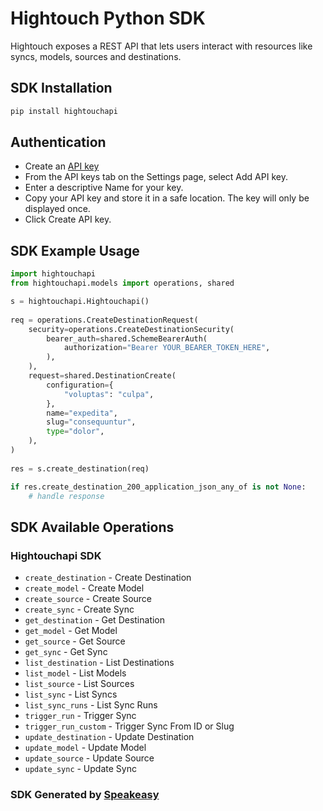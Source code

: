 # Hightouch Python SDK

Hightouch exposes a REST API that lets users interact with resources like syncs, models, sources and destinations. 

<!-- Start SDK Installation -->
## SDK Installation

```bash
pip install hightouchapi
```
<!-- End SDK Installation -->

## Authentication

- Create an [API key](https://app.hightouch.com/settings/api-keys)
- From the API keys tab on the Settings page, select Add API key.
- Enter a descriptive Name for your key.
- Copy your API key and store it in a safe location. The key will only be displayed once.
- Click Create API key.

## SDK Example Usage
<!-- Start SDK Example Usage -->
```python
import hightouchapi
from hightouchapi.models import operations, shared

s = hightouchapi.Hightouchapi()
    
req = operations.CreateDestinationRequest(
    security=operations.CreateDestinationSecurity(
        bearer_auth=shared.SchemeBearerAuth(
            authorization="Bearer YOUR_BEARER_TOKEN_HERE",
        ),
    ),
    request=shared.DestinationCreate(
        configuration={
            "voluptas": "culpa",
        },
        name="expedita",
        slug="consequuntur",
        type="dolor",
    ),
)
    
res = s.create_destination(req)

if res.create_destination_200_application_json_any_of is not None:
    # handle response
```
<!-- End SDK Example Usage -->

<!-- Start SDK Available Operations -->
## SDK Available Operations

### Hightouchapi SDK

* `create_destination` - Create Destination
* `create_model` - Create Model
* `create_source` - Create Source
* `create_sync` - Create Sync
* `get_destination` - Get Destination
* `get_model` - Get Model
* `get_source` - Get Source
* `get_sync` - Get Sync
* `list_destination` - List Destinations
* `list_model` - List Models
* `list_source` - List Sources
* `list_sync` - List Syncs
* `list_sync_runs` - List Sync Runs
* `trigger_run` - Trigger Sync
* `trigger_run_custom` - Trigger Sync From ID or Slug
* `update_destination` - Update Destination
* `update_model` - Update Model
* `update_source` - Update Source
* `update_sync` - Update Sync

<!-- End SDK Available Operations -->

### SDK Generated by [Speakeasy](https://speakeasyapi.dev/)
